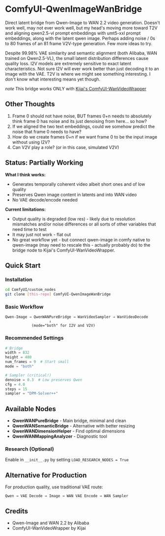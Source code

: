 # ComfyUI-QwenImageWanBridge

Direct latent bridge from Qwen-Image to WAN 2.2 video generation. Doesn't work well, may not ever work well, but my head's moving more toward T2V and aligning qwen2.5-vl prompt embeddings with umt5-xxl prompt embeddings, along with the latent qwen image. Perhaps adding noise / 0s to 80 frames of an 81 frame V2V-type generation. Few more ideas to try.

Despite 99.98% VAE similarity and semantic alignment (both Alibaba, WAN trained on Qwen2.5-VL), the small latent distribution differences cause quality loss. I2V models are extremely sensitive to exact latent characteristics. Not sure I2V will ever work better than just decoding it to an image with the VAE. T2V is where we might see something interesting. I don't know what interesting means yet though.

*note* This bridge works ONLY with [Kijai's ComfyUI-WanVideoWrapper](https://github.com/kijai/ComfyUI-WanVideoWrapper)

## Other Thoughts

1. Frame 0 should not have noise, BUT frames 0+n needs to absolutely think frame 0 has noise and its just denoising from here... so how?
2. If we aligned the two text embeddings, could we somehow predict the noise that frame 0 needs to have?
3. How do we create frames 0+n if we want frame 0 to be the input image without using I2V?
4. Can V2V play a role? (or in this case, simulated V2V)


## Status: Partially Working

**What I think works:**
- Generates temporally coherent video albeit short ones and of low quality
- Preserves Qwen image content in latents and into WAN video
- No VAE decode/encode needed

**Current limitations:**
- Output quality is degraded (low res) - likely due to resolution mismatches and/or noise differences or all sorts of other variables that need time to test
- It may just not work - flat out
- No great workflow yet - but connect qwen-image in comfy native to qwen-image (may need to rescale this - actually probably do) to the bridge node to Kijai's ComfyUI-WanVideoWrapper.

## Quick Start

### Installation
```bash
cd ComfyUI/custom_nodes
git clone [this-repo] ComfyUI-QwenImageWanBridge
```

### Basic Workflow
```
Qwen-Image → QwenWANPureBridge → WanVideoSampler → WanVideoDecode
                    ↓
            (mode="both" for I2V and V2V)
```

### Recommended Settings
```python
# Bridge
width = 832
height = 480
num_frames = 9  # Start small
mode = "both"

# Sampler (critical!)
denoise = 0.3  # Low preserves Qwen
cfg = 4.0
steps = 15
sampler = "DPM-Solver++"
```

## Available Nodes

- **QwenWANPureBridge** - Main bridge, minimal and clean
- **QwenWANSemanticBridge** - Alternative with better resizing
- **QwenWANDimensionHelper** - Find optimal dimensions
- **QwenWANMappingAnalyzer** - Diagnostic tool

### Research (Optional)
Enable in `__init__.py` by setting `LOAD_RESEARCH_NODES = True`



## Alternative for Production

For production quality, use traditional VAE route:
```
Qwen → VAE Decode → Image → WAN VAE Encode → WAN Sampler
```

## Credits

- Qwen-Image and WAN 2.2 by Alibaba
- ComfyUI-WanVideoWrapper by Kijai
